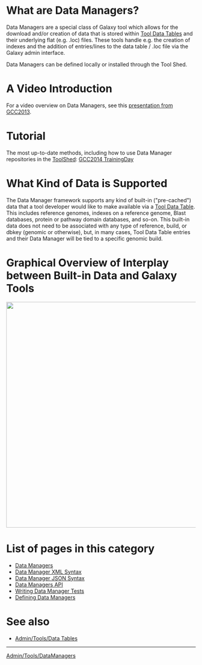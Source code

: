 # What are Data Managers?

Data Managers are a special class of Galaxy tool which allows for the download and/or creation of data that is stored within [Tool Data Tables](/admin/tools/data-tables/) and their underlying flat (e.g. .loc) files. These tools handle e.g. the creation of indexes and the addition of entries/lines to the data table / .loc file via the Galaxy admin interface. 

Data Managers can be defined locally or installed through the Tool Shed.

# A Video Introduction

For a video overview on Data Managers, see this [presentation from GCC2013](http://vimeo.com/74265510).

# Tutorial

The most up-to-date methods, including how to use Data Manager repositories in the [ToolShed](/toolshed/): [GCC2014 TrainingDay](/events/gcc2014/training-day/#tool-development-from-bright-idea-to-toolshed-data-managers)

# What Kind of Data is Supported

The Data Manager framework supports any kind of built-in ("pre-cached") data that a tool developer would like to make available via a [Tool Data Table](/admin/tools/data-tables/). This includes reference genomes, indexes on a reference genome, Blast databases, protein or pathway domain databases, and so-on. This built-in data does not need to be associated with any type of reference, build, or dbkey (genomic or otherwise), but, in many cases, Tool Data Table entries and their Data Manager will be tied to a specific genomic build.

# Graphical Overview of Interplay between Built-in Data and Galaxy Tools

<a href='/images/learn/data_managers_figure_S1_schematic_overview.png'><img src="/images/learn/data_managers_figure_S1_schematic_overview.png" alt="" width=600 /></a> 

# List of pages in this category

- [Data Managers](https://galaxyproject.org/admin/tools/data-managers/)
- [Data Manager XML Syntax](https://galaxyproject.org/admin/tools/data-managers/data-manager-xml-syntax/)
- [Data Manager JSON Syntax](https://galaxyproject.org/admin/tools/data-managers/data-manager-json-syntax/)
- [Data Managers API](https://galaxyproject.org/admin/tools/data-managers/api/)
- [Writing Data Manager Tests](https://galaxyproject.org/admin/tools/data-managers/testing)
- [Defining Data Managers](https://galaxyproject.org/admin/tools/data-managers/how-to/define/)

# See also

* [Admin/Tools/Data Tables](/admin/tools/data-tables/)

----

[Admin/Tools/DataManagers](/admin/tools/data-managers/)
